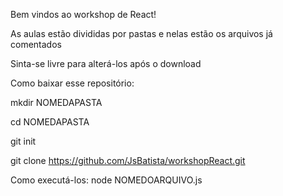 Bem vindos ao workshop de React!

As aulas estão divididas por pastas e nelas estão os arquivos
já comentados

Sinta-se livre para alterá-los após o download

Como baixar esse repositório:

mkdir NOMEDAPASTA

cd NOMEDAPASTA

git init

git clone https://github.com/JsBatista/workshopReact.git

Como executá-los:
node NOMEDOARQUIVO.js
